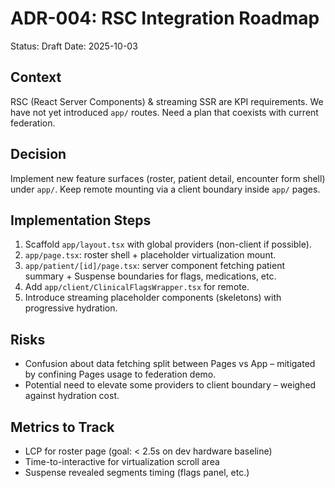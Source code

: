 # ADR-004: RSC Integration Roadmap

Status: Draft
Date: 2025-10-03

## Context
RSC (React Server Components) & streaming SSR are KPI requirements. We have not yet introduced `app/` routes. Need a plan that coexists with current federation.

## Decision
Implement new feature surfaces (roster, patient detail, encounter form shell) under `app/`. Keep remote mounting via a client boundary inside `app/` pages.

## Implementation Steps
1. Scaffold `app/layout.tsx` with global providers (non-client if possible).
2. `app/page.tsx`: roster shell + placeholder virtualization mount.
3. `app/patient/[id]/page.tsx`: server component fetching patient summary + Suspense boundaries for flags, medications, etc.
4. Add `app/client/ClinicalFlagsWrapper.tsx` for remote.
5. Introduce streaming placeholder components (skeletons) with progressive hydration.

## Risks
* Confusion about data fetching split between Pages vs App – mitigated by confining Pages usage to federation demo.
* Potential need to elevate some providers to client boundary – weighed against hydration cost.

## Metrics to Track
* LCP for roster page (goal: < 2.5s on dev hardware baseline)
* Time-to-interactive for virtualization scroll area
* Suspense revealed segments timing (flags panel, etc.)
